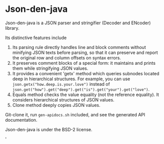 Json-den-java
=============
Json-den-java is a JSON parser and stringifier (Decoder and ENcoder) library.

Its distinctive features include

1. Its parsing rule directly handles line and block comments without minifying JSON texts before parsing,
    so that it can preserve and report the original row and column offsets on syntax errors.
2. It preserves comment blocks of a special form: it maintains and prints them while stringifying JSON values.
3. It provides a convenient 'getx' method which queries subnodes located deep in hierarchical structures.
    For example, you can use `json.getx("how.deep.is.your.love")` instead of
    `json.get("how").get("deep").get("is").get("your").get("love")`.
4. Equals method checks the value equality (not the reference equality).
    It considers hierarchical structures of JSON values.
5. Clone method deeply copies JSON values.

Git-clone it, run `gen-apidocs.sh` included, and see the generated API documentation.

Json-den-java is under the BSD-2 license.

'
